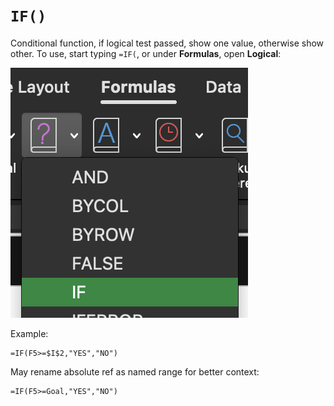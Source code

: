 # `IF()`

Conditional function, if logical test passed, show one value, otherwise show other. To use, start typing `=IF(`, or under **Formulas**, open **Logical**:

![IF](/assets/IF.png)

Example:

```excel
=IF(F5>=$I$2,"YES","NO")
```

May rename absolute ref as named range for better context:

```excel
=IF(F5>=Goal,"YES","NO")
```

